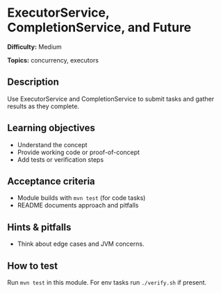 # ExecutorService, CompletionService, and Future

**Difficulty:** Medium

**Topics:** concurrency, executors

## Description

Use ExecutorService and CompletionService to submit tasks and gather results as they complete.


## Learning objectives

- Understand the concept
- Provide working code or proof-of-concept
- Add tests or verification steps

## Acceptance criteria

- Module builds with `mvn test` (for code tasks)
- README documents approach and pitfalls

## Hints & pitfalls

- Think about edge cases and JVM concerns.

## How to test

Run `mvn test` in this module. For env tasks run `./verify.sh` if present.
